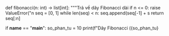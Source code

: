 def fibonacci(n: int) -> list[int]:
    """Trả về dãy Fibonacci dài 
    if n <= 0:
        raise ValueError("n
    seq = [0, 1]
    while len(seq) < n:
        seq.append(seq[-1] + s
    return seq[:n]

if __name__ == "__main__":
    so_phan_tu = 10
    print(f"Dãy Fibonacci ({so_phan_tu} 
